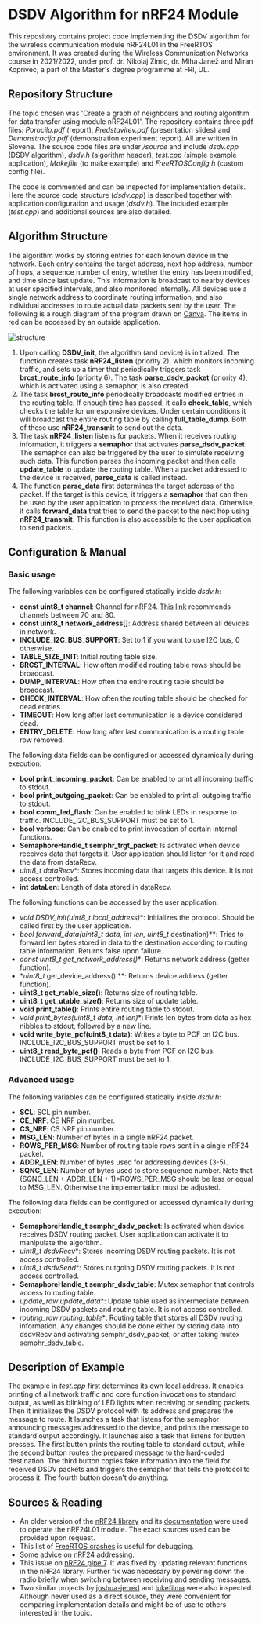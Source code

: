 # DSDV Algorithm for nRF24 Module

This repository contains project code implementing the DSDV algorithm for the wireless communication module nRF24L01 in the FreeRTOS environment. It was created during the Wireless Communication Networks course in 2021/2022, under prof. dr. Nikolaj Zimic, dr. Miha Janež and Miran Koprivec, a part of the Master's degree programme at FRI, UL.

## Repository Structure

The topic chosen was 'Create a graph of neighbours and routing algorithm for data transfer using module nRF24L01'. The repository contains three pdf files: *Porocilo.pdf* (report), *Predstavitev.pdf* (presentation slides) and *Demonstracija.pdf* (demonstration experiment report). All are written in Slovene. The source code files are under */source* and include *dsdv.cpp* (DSDV algorithm), *dsdv.h* (algorithm header), *test.cpp* (simple example application), *Makefile* (to make example) and *FreeRTOSConfig.h* (custom config file).

The code is commented and can be inspected for implementation details. Here the source code structure (*dsdv.cpp*) is described together with application configuration and usage (*dsdv.h*). The included example (*test.cpp*) and additional sources are also detailed.

## Algorithm Structure

The algorithm works by storing entries for each known device in the network. Each entry contains the target address, next hop address, number of hops, a sequence number of entry, whether the entry has been modified, and time since last update. This information is broadcast to nearby devices at user specified intervals, and also monitored internally. All devices use a single network address to coordinate routing information, and also individual addresses to route actual data packets sent by the user. The following is a rough diagram of the program drawn on [Canva](www.canva.com/). The items in red can be accessed by an outside application.

![structure](C:\Users\mihae\BSO_projekt\structure.png)

1. Upon calling **DSDV_init**, the algorithm (and device) is initialized. The function creates task **nRF24_listen** (priority 2), which monitors incoming traffic, and sets up a timer that periodically triggers task **brcst_route_info** (priority 6). The task **parse_dsdv_packet** (priority 4), which is activated using a semaphor, is also created.
2. The task **brcst_route_info** periodically broadcasts modified entries in the routing table. If enough time has passed, it calls **check_table**, which checks the table for unresponsive devices. Under certain conditions it will broadcast the entire routing table by calling **full_table_dump**. Both of these use **nRF24_transmit** to send out the data.
3. The task **nRF24_listen** listens for packets. When it receives routing information, it triggers a **semaphor** that activates **parse_dsdv_packet**. The semaphor can also be triggered by the user to simulate receiving such data. This function parses the incoming packet and then calls **update_table** to update the routing table. When a packet addressed to the device is received, **parse_data** is called instead.
4. The function **parse_data** first determines the target address of the packet. If the target is this device, it triggers a **semaphor** that can then be used by the user application to process the received data. Otherwise, it calls **forward_data** that tries to send the packet to the next hop using **nRF24_transmit**. This function is also accessible to the user application to send packets.

## Configuration & Manual

### Basic usage

The following variables can be configured statically inside *dsdv.h*:

- **const uint8_t channel**: Channel for nRF24. [This link](http://www.arduinoetal.net/?q=node/89) recommends channels between 70 and 80.
- **const uint8_t network_address[]**: Address shared between all devices in network.
- **INCLUDE_I2C_BUS_SUPPORT**: Set to 1 if you want to use I2C bus, 0 otherwise.
- **TABLE_SIZE_INIT**: Initial routing table size. 
- **BRCST_INTERVAL**: How often modified routing table rows should be broadcast.
- **DUMP_INTERVAL**: How often the entire routing table should be broadcast.
- **CHECK_INTERVAL**: How often the routing table should be checked for dead entries.
- **TIMEOUT**: How long after last communication is a device considered dead.
- **ENTRY_DELETE**: How long after last communication is a routing table row removed.

The following data fields can be configured or accessed dynamically during execution:

- **bool print_incoming_packet**: Can be enabled to print all incoming traffic to stdout.
- **bool print_outgoing_packet**: Can be enabled to print all outgoing traffic to stdout.
- **bool comm_led_flash**: Can be enabled to blink LEDs in response to traffic. INCLUDE_I2C_BUS_SUPPORT must be set to 1.
- **bool verbose**: Can be enabled to print invocation of certain internal functions.
- **SemaphoreHandle_t semphr_trgt_packet**: Is activated when device receives data that targets it. User application should listen for it and read the data from dataRecv.
- **uint8_t* dataRecv**: Stores incoming data that targets this device. It is not access controlled.
- **int dataLen**: Length of data stored in dataRecv.

The following functions can be accessed by the user application:

- **void DSDV_init(uint8_t* local_address)**: Initializes the protocol. Should be called first by the user application.
- **bool forward_data(uint8_t* data, int len, uint8_t* destination)**: Tries to forward len bytes stored in data to the destination according to routing table information. Returns false upon failure.
- **const uint8_t* get_network_address()**: Returns network address (getter function).
- **uint8_t* get_device_address() **: Returns device address (getter function).
- **uint8_t get_rtable_size()**: Returns size of routing table.
- **uint8_t get_utable_size()**: Returns size of update table.
- **void print_table()**: Prints entire routing table to stdout.
- **void print_bytes(uint8_t* data, int len)**: Prints len bytes from data as hex nibbles to stdout, followed by a new line.
- **void write_byte_pcf(uint8_t data)**: Writes a byte to PCF on I2C bus. INCLUDE_I2C_BUS_SUPPORT must be set to 1.
- **uint8_t read_byte_pcf()**: Reads a byte from PCF on I2C bus. INCLUDE_I2C_BUS_SUPPORT must be set to 1.

### Advanced usage

The following variables can be configured statically inside *dsdv.h*:

- **SCL**: SCL pin number.
- **CE_NRF**: CE NRF pin number.
- **CS_NRF**: CS NRF pin number.
- **MSG_LEN**: Number of bytes in a single nRF24 packet.
- **ROWS_PER_MSG**: Number of routing table rows sent in a single nRF24 packet.
- **ADDR_LEN**: Number of bytes used for addressing devices (3-5).
- **SQNC_LEN**: Number of bytes used to store sequence number. Note that (SQNC_LEN + ADDR_LEN + 1)*ROWS_PER_MSG should be less or equal to MSG_LEN. Otherwise the implementation must be adjusted. 

The following data fields can be configured or accessed dynamically during execution:

- **SemaphoreHandle_t semphr_dsdv_packet**: Is activated when device receives DSDV routing packet. User application can activate it to manipulate the algorithm.
- **uint8_t* dsdvRecv**: Stores incoming DSDV routing packets. It is not access controlled.
- **uint8_t* dsdvSend**: Stores outgoing DSDV routing packets. It is not access controlled.
- **SemaphoreHandle_t semphr_dsdv_table**: Mutex semaphor that controls access to routing table.
- **update_row* update_data**: Update table used as intermediate between incoming DSDV packets and routing table. It is not access controlled.
- **routing_row* routing_table**: Routing table that stores all DSDV routing information. Any changes should be done either by storing data into dsdvRecv and activating semphr_dsdv_packet, or after taking mutex semphr_dsdv_table.

## Description of Example

The example in *test.cpp* first determines its own local address. It enables printing of all network traffic and core function invocations to standard output, as well as blinking of LED lights when receiving or sending packets. Then it initializes the DSDV protocol with its address and prepares the message to route. It launches a task that listens for the semaphor announcing messages addressed to the device, and prints the message to standard output accordingly. It launches also a task that listens for button presses. The first button prints the routing table to standard output, while the second button routes the prepared message to the hard-coded destination. The third button copies fake information into the field for received DSDV packets and triggers the semaphor that tells the protocol to process it. The fourth button doesn't do anything.

## Sources & Reading

- An older version of the [nRF24 library](https://github.com/nRF24/RF24) and its [documentation](https://nrf24.github.io/RF24/index.html) were used to operate the nRF24L01 module. The exact sources used can be provided upon request.
- This list of [FreeRTOS crashes](https://github.com/SuperHouse/esp-open-rtos/wiki/Crash-Dumps) is useful for debugging.
- Some advice on [nRF24 addressing](http://maniacalbits.blogspot.com/2013/04/rf24-addressing-nrf24l01-radios-require.html).
- This issue on [nRF24 pipe 7](https://github.com/nRF24/RF24/issues/394). It was fixed by updating relevant functions in the nRF24 library. Further fix was necessary by powering down the radio briefly when switching between receiving and sending messages.
- Two similar projects by [joshua-jerred](https://github.com/joshua-jerred/DSDV) and [lukefilma](https://github.com/lukeflima/DSDV) were also inspected. Although never used as a direct source, they were convenient for comparing implementation details and might be of use to others interested in the topic.
